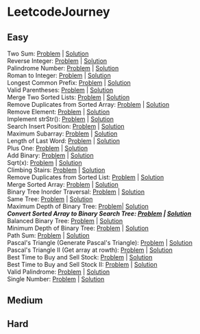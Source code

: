 # LeetcodeJourney

## Easy
Two Sum: [Problem](https://leetcode.com/problems/two-sum/) | [Solution](https://github.com/Thienbuu/LeetcodeJourney/blob/main/TwoSum.java)\
Reverse Integer: [Problem](https://leetcode.com/problems/reverse-integer/) | [Solution](https://github.com/Thienbuu/LeetcodeJourney/blob/main/ReverseInteger.java)\
Palindrome Number: [Problem](https://leetcode.com/problems/palindrome-number/) | [Solution](https://github.com/Thienbuu/LeetcodeJourney/blob/main/PalindromeNumber.java)\
Roman to Integer: [Problem](https://leetcode.com/problems/roman-to-integer/) | [Solution](https://github.com/Thienbuu/LeetcodeJourney/blob/main/RomanToInteger.java)\
Longest Common Prefix: [Problem](https://leetcode.com/problems/longest-common-prefix/) | [Solution](https://github.com/Thienbuu/LeetcodeJourney/blob/main/LongestCommonPrefix.java)\
Valid Parentheses: [Problem](https://leetcode.com/problems/valid-parentheses/) | [Solution](https://github.com/Thienbuu/LeetcodeJourney/blob/main/ValidParentheses.java)\
Merge Two Sorted Lists: [Problem](https://leetcode.com/problems/merge-two-sorted-lists/) | [Solution](https://github.com/Thienbuu/LeetcodeJourney/blob/main/MergeTwoSortedLists.java)\
Remove Duplicates from Sorted Array: [Problem](https://leetcode.com/problems/remove-duplicates-from-sorted-array/) | [Solution](https://github.com/Thienbuu/LeetcodeJourney/blob/main/RemoveDuplicates.java)\
Remove Element: [Problem](https://leetcode.com/problems/remove-element/) | [Solution](https://github.com/Thienbuu/LeetcodeJourney/blob/main/RemoveElement.java)\
Implement strStr(): [Problem](https://leetcode.com/problems/implement-strstr/) | [Solution](https://github.com/Thienbuu/LeetcodeJourney/blob/main/StrStr.java)\
Search Insert Position: [Problem](https://leetcode.com/problems/search-insert-position/) | [Solution](https://github.com/Thienbuu/LeetcodeJourney/blob/main/InsertPosition.java)\
Maximum Subarray: [Problem](https://leetcode.com/problems/maximum-subarray/) | [Solution](https://github.com/Thienbuu/LeetcodeJourney/blob/main/MaximumSubarray.java)\
Length of Last Word: [Problem](https://leetcode.com/problems/length-of-last-word/) | [Solution](https://github.com/Thienbuu/LeetcodeJourney/blob/main/LengthOfLastWord.java)\
Plus One: [Problem](https://leetcode.com/problems/plus-one/) | [Solution](https://github.com/Thienbuu/LeetcodeJourney/blob/main/PlusOne.java)\
Add Binary: [Problem](https://leetcode.com/problems/add-binary/) | [Solution](https://github.com/Thienbuu/LeetcodeJourney/blob/main/AddBinary.java)\
Sqrt(x): [Problem](https://leetcode.com/problems/sqrtx/) | [Solution](https://github.com/Thienbuu/LeetcodeJourney/blob/main/SqrtX.java)\
Climbing Stairs: [Problem](https://leetcode.com/problems/climbing-stairs/submissions/) | [Solution](https://github.com/Thienbuu/LeetcodeJourney/blob/main/ClimbingStairs.java)\
Remove Duplicates from Sorted List: [Problem](https://leetcode.com/problems/remove-duplicates-from-sorted-list/) | [Solution](https://github.com/Thienbuu/LeetcodeJourney/blob/main/DeleteDuplicates.java)\
Merge Sorted Array: [Problem](https://leetcode.com/problems/merge-sorted-array/) | [Solution](https://github.com/Thienbuu/LeetcodeJourney/blob/main/MergeSortedArray.java)\
Binary Tree Inorder Traversal: [Problem](https://leetcode.com/problems/binary-tree-inorder-traversal/) | [Solution](https://github.com/Thienbuu/LeetcodeJourney/blob/main/InorderTraversal.java)\
Same Tree: [Problem](https://leetcode.com/problems/same-tree/submissions/) | [Solution](https://github.com/Thienbuu/LeetcodeJourney/blob/main/SameTree.java)\
Maximum Depth of Binary Tree: [Problem](https://leetcode.com/problems/maximum-depth-of-binary-tree/)| [Solution](https://github.com/Thienbuu/LeetcodeJourney/blob/main/MaxDepth.java)\
***Convert Sorted Array to Binary Search Tree: [Problem](https://leetcode.com/problems/convert-sorted-array-to-binary-search-tree/) | [Solution]()***\
Balanced Binary Tree: [Problem](https://leetcode.com/problems/balanced-binary-tree/) | [Solution](https://github.com/Thienbuu/LeetcodeJourney/blob/main/BalancedBinaryTree.java)\
Minimum Depth of Binary Tree: [Problem](https://leetcode.com/problems/minimum-depth-of-binary-tree/) | [Solution](https://github.com/Thienbuu/LeetcodeJourney/blob/main/BinaryTreeMinDepth.java)\
Path Sum: [Problem](https://leetcode.com/problems/path-sum/) | [Solution](https://github.com/Thienbuu/LeetcodeJourney/blob/main/PathSum.java)\
Pascal's Triangle (Generate Pascal's Triangle): [Problem](https://leetcode.com/problems/pascals-triangle/) | [Solution](https://github.com/Thienbuu/LeetcodeJourney/blob/main/BuildPascalTriangle.java)\
Pascal's Triangle II (Get array at rowth): [Problem](https://leetcode.com/problems/pascals-triangle-ii/) | [Solution](https://github.com/Thienbuu/LeetcodeJourney/blob/main/GetRowthOfPascalTriangle.java)\
Best Time to Buy and Sell Stock: [Problem](https://leetcode.com/problems/best-time-to-buy-and-sell-stock/) | [Solution](https://github.com/Thienbuu/LeetcodeJourney/blob/main/SellStock1.java)\
Best Time to Buy and Sell Stock II: [Problem](https://leetcode.com/problems/best-time-to-buy-and-sell-stock-ii/) | [Solution](https://github.com/Thienbuu/LeetcodeJourney/blob/main/SellStock2.java)\
Valid Palindrome: [Problem](https://leetcode.com/problems/valid-palindrome/) | [Solution](https://github.com/Thienbuu/LeetcodeJourney/blob/main/ValidPalindromeString.java)\
Single Number: [Problem](https://leetcode.com/problems/single-number/) | [Solution]()

## Medium
## Hard
